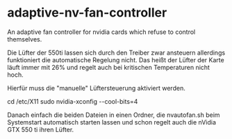 # adaptive-nv-fan-controller
An adaptive fan controller for nvidia cards which refuse to control themselves. 

Die Lüfter der 550ti lassen sich durch den Treiber zwar ansteuern allerdings funktioniert die automatische Regelung nicht. Das heißt der Lüfter der Karte läuft immer mit 26% und regelt auch bei kritischen Temperaturen nicht hoch.

Hierfür muss die "manuelle" Lüftersteuerung aktiviert werden.

cd /etc/X11
sudo nvidia-xconfig --cool-bits=4

Danach einfach die beiden Dateien in einen Ordner, die nvautofan.sh beim Systemstart automatisch starten lassen und schon regelt auch die nVidia GTX 550 ti ihren Lüfter.
